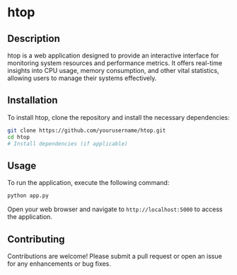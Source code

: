 # htop

## Description
htop is a web application designed to provide an interactive interface for monitoring system resources and performance metrics. It offers real-time insights into CPU usage, memory consumption, and other vital statistics, allowing users to manage their systems effectively.

## Installation
To install htop, clone the repository and install the necessary dependencies:

```bash
git clone https://github.com/yourusername/htop.git
cd htop
# Install dependencies (if applicable)
```

## Usage
To run the application, execute the following command:

```bash
python app.py
```

Open your web browser and navigate to `http://localhost:5000` to access the application.

## Contributing
Contributions are welcome! Please submit a pull request or open an issue for any enhancements or bug fixes.


